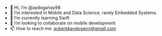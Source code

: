 - 👋 Hi, I’m @aydoganay98
- 👀 I’m interested in Mobile and Data Science, rarely Embedded Systems.
- 🌱 I’m currently learning Swift
- 💞️ I’m looking to collaborate on mobile development 
- 📫 How to reach me: ayberkkaydogann@gmail.com

<!---
aydoganay98/aydoganay98 is a ✨ special ✨ repository because its `README.md` (this file) appears on your GitHub profile.
You can click the Preview link to take a look at your changes.
--->
